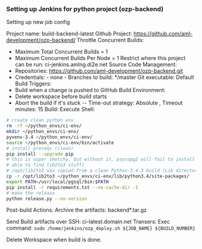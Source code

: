 ### Setting up Jenkins for python project (ozp-backend)
Setting up new job config


Project name: build-backend-latest
Github Project: https://github.com/aml-development/ozp-backend/
Throttle Concurrent Builds: 
- Maximum Total Concurrent Builds = 1
- Maximum Concurrent Builds Per Node = 1
Restrict where this project can be run: ci-jenkins.amlng.di2e.net
Source Code Management: 
- Repositories: https://github.com/aml-development/ozp-backend.git
- Credentials: - none -
Branches to build: */master
Git executable: Default
Build Triggers: 
- Build when a change is pushed to GitHub
Build Environment:
- Delete workspace before build starts
- Abort the build if it's stuck
-- Time-out strategy: Absolute , Timeout minutes: 15
Build: 
Execute Shell:
````bash
# create clean python env
rm -rf ~/python_envs/ci-env/
mkdir ~/python_envs/ci-env/
pyvenv-3.4 ~/python_envs/ci-env/
source ~/python_envs/ci-env/bin/activate
# install prereqs (clean)
pip install --upgrade pip
# this is super sketchy, but without it, psycopg2 will fail to install (won't be
# able to find lib2to3 stuff)
# /opt/lib2to3 was copied from a clean Python-3.4.3 build (Lib directory)
cp -r /opt/lib2to3 ~/python_envs/ci-env/lib/python3.4/site-packages/
export PATH=/usr/local/pgsql/bin:$PATH
pip install -r requirements.txt --no-cache-dir -I
# make the release
python release.py --no-version
````

Post-build Actions: 
Archive the artifacts: backend*.tar.gz

Send Build artifacts over SSH:
ci-latest.domain.net
Transers:
Exec command: ````sudo /home/jenkins/ozp_deploy.sh ${JOB_NAME} ${BUILD_NUMBER}````

Delete Workspace when build is done.



